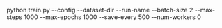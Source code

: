 python train.py 
--config <path-to-config> 
--dataset-dir <path-to-data>
--run-name <run-name>
--batch-size 2
--max-steps 1000
--max-epochs 1000
--save-every 500
--num-workers 0
